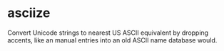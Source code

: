 # asciize
Convert Unicode strings to nearest US ASCII equivalent by dropping accents, like an manual entries into an old ASCII name database would.
